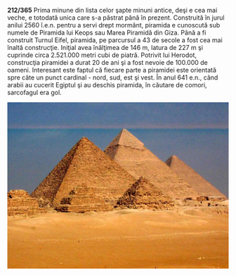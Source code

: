 **212/365** Prima minune din lista celor şapte minuni antice, deşi e cea mai veche, e totodată unica care s-a păstrat până în prezent. Construită în jurul anilui 2560 î.e.n. pentru a servi drept mormânt, piramida e cunoscută sub numele de Piramida lui Keops sau Marea Piramidă din Giza. Până a fi construit Turnul Eifel, piramida, pe parcursul a 43 de secole a fost cea mai înaltă construcţie. Iniţial avea înălţimea de 146 m, latura de 227 m şi cuprinde circa 2.521.000 metri cubi de piatră. Potrivit lui Herodot, construcţia piramidei a durat 20 de ani şi a fost nevoie de 100.000 de oameni.
Interesant este faptul că fiecare parte a piramidei este orientată spre câte un punct cardinal - nord, sud, est şi vest.
În anul 641 e.n., când arabii au cucerit Egiptul şi au deschis piramida, în căutare de comori, sarcofagul era gol.

![Ansamblul piramidelor din Giza](image-1.jpg)
